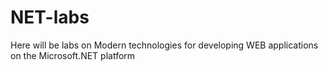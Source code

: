 # NET-labs
Here will be labs on Modern technologies for developing WEB applications on the Microsoft.NET platform
